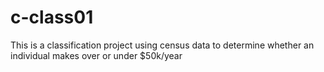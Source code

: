# c-class01
This is a classification project using census data to determine whether an individual makes over or under $50k/year
